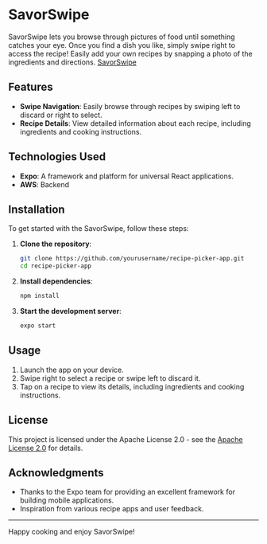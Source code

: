 # SavorSwipe

SavorSwipe lets you browse through pictures of food until something catches your eye. Once you find a dish you like, simply swipe right to access the recipe! Easily add your own recipes by snapping a photo of the ingredients and directions. [SavorSwipe](https://main.d21v5ak15nf4k9.amplifyapp.com/)

## Features

- **Swipe Navigation**: Easily browse through recipes by swiping left to discard or right to select.
- **Recipe Details**: View detailed information about each recipe, including ingredients and cooking instructions.

## Technologies Used

- **Expo**: A framework and platform for universal React applications.
- **AWS**: Backend

## Installation

To get started with the SavorSwipe, follow these steps:

1. **Clone the repository**:
   ```bash
   git clone https://github.com/yourusername/recipe-picker-app.git
   cd recipe-picker-app
   ```

2. **Install dependencies**:
   ```bash
   npm install
   ```

3. **Start the development server**:
   ```bash
   expo start
   ```

## Usage

1. Launch the app on your device.
2. Swipe right to select a recipe or swipe left to discard it.
3. Tap on a recipe to view its details, including ingredients and cooking instructions.

## License
This project is licensed under the Apache License 2.0 - see the [Apache License 2.0](https://www.apache.org/licenses/LICENSE-2.0) for details.

## Acknowledgments

- Thanks to the Expo team for providing an excellent framework for building mobile applications.
- Inspiration from various recipe apps and user feedback.

---

Happy cooking and enjoy SavorSwipe!